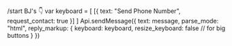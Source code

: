 /start 
BJ's 👇
var keyboard = [
    [{
        text: "Send Phone Number",
        request_contact: true
    }]
]
Api.sendMessage({
    text: message,
    parse_mode: "html",
    reply_markup: {
        keyboard: keyboard,
        resize_keyboard: false // for big buttons
    }
})
